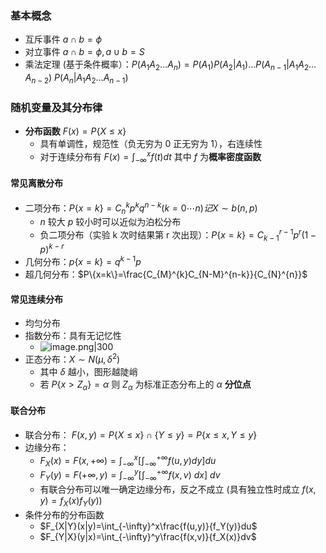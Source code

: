 ### 基本概念
- 互斥事件 $a\cap b=\phi$
- 对立事件 $a\cap b=\phi,a\cup b=S$
- 乘法定理 (基于条件概率）：$P(A_{1}A_{2}\ldots A_{n})=P(A_{1})P(A_{2}|A_{1})\ldots P(A_{n-1}|A_{1}A_{2}\ldots A_{n-2})$ $P(A_{n}|A_{1}A_{2}\ldots A_{n-1})$
### 随机变量及其分布律
- **分布函数** $F(x)=P\{ X\leq x \}$
	- 具有单调性，规范性（负无穷为 0 正无穷为 1），右连续性
	- 对于连续分布有 $F\left(x\right)=\int_{-\infty}^{x}f\left(t\right)dt$ 其中 $f$ 为**概率密度函数**
#### 常见离散分布
- 二项分布：$P\{x=k\}=C_{n}^{k}p^{k}q^{n-k}(k=0\cdots n)记 X\sim b (n, p)$
	- $n$ 较大 $p$ 较小时可以近似为泊松分布
	- 负二项分布（实验 k 次时结果第 r 次出现）：$P\left\{x=k\right\}=C_{k-1}^{r-1}p^{r}\left(1-p\right)^{k-r}$
- 几何分布：$p\{ x=k \}=q^{k-1}p$
- 超几何分布：$P\{x=k\}=\frac{C_{M}^{k}C_{N-M}^{n-k}}{C_{N}^{n}}$
#### 常见连续分布
- 均匀分布
- 指数分布：具有无记忆性
	- ![image.png|300](https://thdlrt.oss-cn-beijing.aliyuncs.com/20240523154115.png)
- 正态分布：$X\sim N(\mu,\delta^{2})$
	- 其中 $\delta$ 越小，图形越陡峭
	- 若 $P\{ x>Z_\alpha \}=\alpha$ 则 $Z_{\alpha}$ 为标准正态分布上的 $\alpha$ **分位点**
#### 联合分布
- 联合分布： $F(x,y)=P\{X\leq x\}\cap\{Y\leq y\}=P\{x\leq x,Y\leq y\}$
- 边缘分布：
	- $F_X(x)=F(x,+\infty)=\int_{-\infty}^x\left[\int_{-\infty}^{+\infty}f(u,y)dy\right]du$
	- $F_Y(y)=F(+\infty,y)=\int_{-\infty}^y\left[\int_{-\infty}^{+\infty}f(x,v)\:dx\right]\:dv$
	- 有联合分布可以唯一确定边缘分布，反之不成立 (具有独立性时成立 $f(x,y)=f_{X}(x)f_{Y}(y)$)
- 条件分布的分布函数
	- $F_{X|Y}(x|y)=\int_{-\infty}^x\frac{f(u,y)}{f_Y(y)}du$
	- $F_{Y|X}(y|x)=\int_{-\infty}^y\frac{f(x,v)}{f_X(x)}dv$
